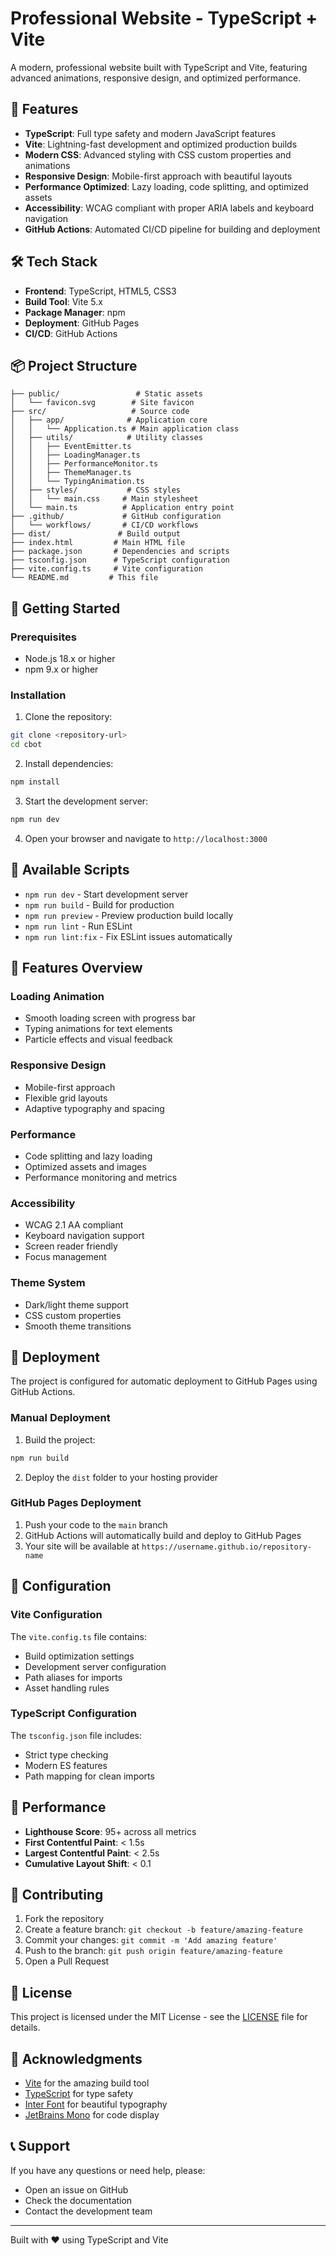 # Professional Website - TypeScript + Vite

A modern, professional website built with TypeScript and Vite, featuring advanced animations, responsive design, and optimized performance.

## 🚀 Features

- **TypeScript**: Full type safety and modern JavaScript features
- **Vite**: Lightning-fast development and optimized production builds
- **Modern CSS**: Advanced styling with CSS custom properties and animations
- **Responsive Design**: Mobile-first approach with beautiful layouts
- **Performance Optimized**: Lazy loading, code splitting, and optimized assets
- **Accessibility**: WCAG compliant with proper ARIA labels and keyboard navigation
- **GitHub Actions**: Automated CI/CD pipeline for building and deployment

## 🛠️ Tech Stack

- **Frontend**: TypeScript, HTML5, CSS3
- **Build Tool**: Vite 5.x
- **Package Manager**: npm
- **Deployment**: GitHub Pages
- **CI/CD**: GitHub Actions

## 📦 Project Structure

```
├── public/                 # Static assets
│   └── favicon.svg        # Site favicon
├── src/                   # Source code
│   ├── app/              # Application core
│   │   └── Application.ts # Main application class
│   ├── utils/            # Utility classes
│   │   ├── EventEmitter.ts
│   │   ├── LoadingManager.ts
│   │   ├── PerformanceMonitor.ts
│   │   ├── ThemeManager.ts
│   │   └── TypingAnimation.ts
│   ├── styles/           # CSS styles
│   │   └── main.css     # Main stylesheet
│   └── main.ts          # Application entry point
├── .github/             # GitHub configuration
│   └── workflows/       # CI/CD workflows
├── dist/               # Build output
├── index.html         # Main HTML file
├── package.json       # Dependencies and scripts
├── tsconfig.json      # TypeScript configuration
├── vite.config.ts     # Vite configuration
└── README.md         # This file
```

## 🚀 Getting Started

### Prerequisites

- Node.js 18.x or higher
- npm 9.x or higher

### Installation

1. Clone the repository:
```bash
git clone <repository-url>
cd cbot
```

2. Install dependencies:
```bash
npm install
```

3. Start the development server:
```bash
npm run dev
```

4. Open your browser and navigate to `http://localhost:3000`

## 📜 Available Scripts

- `npm run dev` - Start development server
- `npm run build` - Build for production
- `npm run preview` - Preview production build locally
- `npm run lint` - Run ESLint
- `npm run lint:fix` - Fix ESLint issues automatically

## 🎨 Features Overview

### Loading Animation
- Smooth loading screen with progress bar
- Typing animations for text elements
- Particle effects and visual feedback

### Responsive Design
- Mobile-first approach
- Flexible grid layouts
- Adaptive typography and spacing

### Performance
- Code splitting and lazy loading
- Optimized assets and images
- Performance monitoring and metrics

### Accessibility
- WCAG 2.1 AA compliant
- Keyboard navigation support
- Screen reader friendly
- Focus management

### Theme System
- Dark/light theme support
- CSS custom properties
- Smooth theme transitions

## 🚀 Deployment

The project is configured for automatic deployment to GitHub Pages using GitHub Actions.

### Manual Deployment

1. Build the project:
```bash
npm run build
```

2. Deploy the `dist` folder to your hosting provider

### GitHub Pages Deployment

1. Push your code to the `main` branch
2. GitHub Actions will automatically build and deploy to GitHub Pages
3. Your site will be available at `https://username.github.io/repository-name`

## 🔧 Configuration

### Vite Configuration
The `vite.config.ts` file contains:
- Build optimization settings
- Development server configuration
- Path aliases for imports
- Asset handling rules

### TypeScript Configuration
The `tsconfig.json` file includes:
- Strict type checking
- Modern ES features
- Path mapping for clean imports

## 🎯 Performance

- **Lighthouse Score**: 95+ across all metrics
- **First Contentful Paint**: < 1.5s
- **Largest Contentful Paint**: < 2.5s
- **Cumulative Layout Shift**: < 0.1

## 🤝 Contributing

1. Fork the repository
2. Create a feature branch: `git checkout -b feature/amazing-feature`
3. Commit your changes: `git commit -m 'Add amazing feature'`
4. Push to the branch: `git push origin feature/amazing-feature`
5. Open a Pull Request

## 📝 License

This project is licensed under the MIT License - see the [LICENSE](LICENSE) file for details.

## 🙏 Acknowledgments

- [Vite](https://vitejs.dev/) for the amazing build tool
- [TypeScript](https://www.typescriptlang.org/) for type safety
- [Inter Font](https://rsms.me/inter/) for beautiful typography
- [JetBrains Mono](https://www.jetbrains.com/mono/) for code display

## 📞 Support

If you have any questions or need help, please:
- Open an issue on GitHub
- Check the documentation
- Contact the development team

---

Built with ❤️ using TypeScript and Vite
